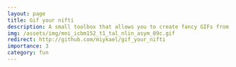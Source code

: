 ```yaml
---
layout: page
title: Gif your nifti
description: A small toolbox that allows you to create fancy GIFs from MRI brain images.
img: /assets/img/mni_icbm152_t1_tal_nlin_asym_09c.gif
redirect: http://github.com/miykael/gif_your_nifti
importance: 3
category: fun
---
```


